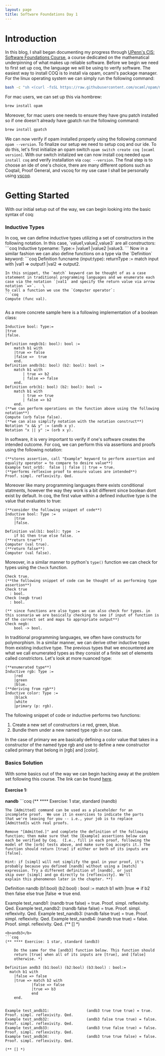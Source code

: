 ```yaml
---
layout: page
title: Software Foundations Day 1
---
```


<h1>  Introduction</h1>
In this blog, I shall began documenting my progress through <a href = "https://www.seas.upenn.edu/~cis5000/current/index.html">UPenn's CIS: Software Foundations Course</a>, a course dedicated on the mathematical underpinning of what makes up reliable software. Before we begin we need to first set up coq, the language we will be using to verify software. 
The easiest way to install COQ is to install via opam, ocaml's package manager. For the linux operating system we can simply run the following command: 

```bash
bash -c "sh <(curl -fsSL https://raw.githubusercontent.com/ocaml/opam/master/shell/install.sh)
```
For mac users, we can set up this via hombrew:
```bash
brew install opam
```
Moreover, for mac users one needs to ensure they have gnu patch installed so if one doesn't already have gpatch run the following command:
```bash
brew install gpatch
```
We can now verify if opam installed properly using the following command `opam --version`.
To finalize our setup we need to setup coq and our ide. To do this, let's first initialize an opam switch `opam switch create coq [ocaml version]`. 
With our switch initalized we can now install coq needed `opam install coq` and verify installation via `coqc --version`. 
The final step is to choose an ide of one's choice, there are many different options such as Coqtail, Proof General, and vscoq for my use case I shall be personally using <a  href = "https://github.com/coq-community/vscoq">vscoq</a>.
<h1> Getting Started </h1>
With our initial setup out of the way, we can begin looking into the basic syntax of coq:
<h3>Inductive Types</h3> 
In coq, we can define inductive types utilizing a set of constructors in the following notation. In this case, `value1,value2,value3` are all constructors: 
```coq
Inductive typename: Type:=
|value1
|value2
|value3.
```
Now in a similar fashion we can also define functions on a type via the `Definition` keyword:
```coq
Definition funcname (input:type): returnType :=
    match input with
    |val1 => output1
    |val2 => output2.

```
In this snippet, the `match` keyword can be thought of as a case statement in traditional programming languages and we enumerate each case via the notation `|val1` and specify the return value via arrow notation `=>`.   \
To call a function we use the `Computer operator`:
```coq
Compute (func val).
    
```
As a more concrete sample here is a following implementation of a boolean class:
```coq
Inductive bool: Type:=
|true
|false.

Definition negb(b1: bool): bool :=
	match b1 with 
	|true => false
	|false =>  true
	end.
Definition andb(b1: bool) (b2: bool): bool := 
	match b1 with
		| true => b2
		| false => false
	end.
Definition orb(b1: bool) (b2: bool): bool := 
	match b1 with
		| true => true
		| false => b2
	end.
(**we can perform operations on the function above using the following notation**)
Compute (orb false false).
(**we can also simplify notation with the notation construct**)
Notation "x && y" := (andb x y).
Notation "x || y" := (orb x y).
```
In software, it is very important to verify if one's software creates the intended outcome. For coq, we can perform this via assertions and proofs using the following notation:
```coq
(**stores assertion, call "Example" keyword to perform assertion and equality operator = to compare to desire value**)
Example test_orb5:  false || false || true = true.
(**performs reflexive proof to ensure values are intended**)
Proof. simpl. reflexivity. Qed.
```
Moreover like many programming languages there exists conditional statments, however the way they work is a bit different since boolean dont exist by default. In coq, the first value within a defined inductive type is the value that evaluates to true:
```coq
(**consider the following snippet of code**)
Inductive bool: Type :=
    |true
    |false.

Definition val(b1: bool): type  :=
    if b1 then true else false.
(**return true**)
Computer (val true).
(**return false**)
Computer (val false).
```
Moreover, in a similar manner to python's `type()` function we can check for types using the `Check` function.
```
Check true.
(**the following snippet of code can be thought of as performing type assertion**)
Check true
  : bool.
Check (negb true)
  : bool.

(** since functions are also types we can also check for types. in this scenario we are basically checking to see if input of function is of the correct set and maps to appropriate output**)
Check negb:
    bool -> bool.
```
In traditional programming languages, we often have constructs for polymorphism. In a similar manner, we can derive other inductive types from existing inductive type. The previous types that we encountered are what we call enumerated types as they consist of a finite set of elements called constrictors. Let's look at more nuanced type:
```coq
(**enumerated type**)
Inductive rgb: Type :=
    |red 
    |green 
    |blue.
(**deriving from rgb**)
Inductive color: Type :=
    |black 
    |white 
    |primary (p: rgb).
```
The following snippet of code or inductive performs two functions: 
<ol>
    <li> Create a new set of constructors i.e red, green, blue. </li>
    <li> Bundle them under a new named type rgb in our case. </li>

</ol>
In the case of primary we are basically defining a color value that takes in a constructor of the named type rgb and use to define a new constructor called primary that belong in [rgb] and [color].
<h3>Basics Solution</h3>
With some basics out of the way we can begin hacking away at the problem set following this course. The link can be found <a href ="https://www.seas.upenn.edu/~cis5000/current/index.html">here</a>.
<h4>Exercise 1:</h4>
<b>nandb</b>
```coq
(** **** Exercise: 1 star, standard (nandb)

    The [Admitted] command can be used as a placeholder for an
    incomplete proof.  We use it in exercises to indicate the parts
    that we're leaving for you -- i.e., your job is to replace
    [Admitted]s with real proofs.

    Remove "[Admitted.]" and complete the definition of the following
    function; then make sure that the [Example] assertions below can
    each be verified by Coq.  (I.e., fill in each proof, following the
    model of the [orb] tests above, and make sure Coq accepts it.) The
    function should return [true] if either or both of its inputs are
    [false].

    Hint: if [simpl] will not simplify the goal in your proof, it's
    probably because you defined [nandb] without using a [match]
    expression. Try a different definition of [nandb], or just
    skip over [simpl] and go directly to [reflexivity]. We'll
    explain this phenomenon later in the chapter. **)

Definition nandb (b1:bool) (b2:bool) : bool :=
  match b1 with
  |true => if b2 then false else true
  |false => true 
  end.

Example test_nandb1:               (nandb true false) = true.
Proof. simpl. reflexivity. Qed.
Example test_nandb2:               (nandb false false) = true.
Proof. simpl. reflexivity. Qed.
Example test_nandb3:               (nandb false true) = true.
Proof. simpl. reflexivity. Qed.
Example test_nandb4:               (nandb true true) = false.
Proof. simpl. reflexivity. Qed.
(** [] *)
```
<b>andb3</b>
```coq
(** **** Exercise: 1 star, standard (andb3)

    Do the same for the [andb3] function below. This function should
    return [true] when all of its inputs are [true], and [false]
    otherwise. *)

Definition andb3 (b1:bool) (b2:bool) (b3:bool) : bool:=
  match b1 with
    |false => false
    |true => match b2 with 
            |false => false
            |true => b3
            end
    end.


Example test_andb31:                 (andb3 true true true) = true.
Proof. simpl. reflexivity. Qed.
Example test_andb32:                 (andb3 false true true) = false.
Proof. simpl. reflexivity. Qed.
Example test_andb33:                 (andb3 true false true) = false.
Proof. simpl. reflexivity. Qed.
Example test_andb34:                 (andb3 true true false) = false.
Proof. simpl. reflexivity. Qed.

(** [] *)
```
